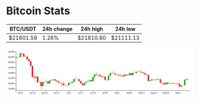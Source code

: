 # Bitcoin Stats

BTC/USDT|24h change|24h high|24h low|
|---|---|---|---|
|$21601.59|1.26%|$21810.80|$21111.13|

<img src="./chart.svg">
